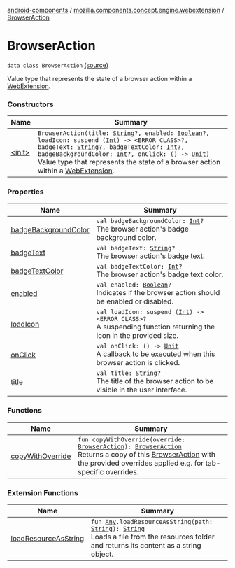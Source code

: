 [android-components](../../index.md) / [mozilla.components.concept.engine.webextension](../index.md) / [BrowserAction](./index.md)

# BrowserAction

`data class BrowserAction` [(source)](https://github.com/mozilla-mobile/android-components/blob/master/components/concept/engine/src/main/java/mozilla/components/concept/engine/webextension/BrowserAction.kt#L20)

Value type that represents the state of a browser action within a [WebExtension](../-web-extension/index.md).

### Constructors

| Name | Summary |
|---|---|
| [&lt;init&gt;](-init-.md) | `BrowserAction(title: `[`String`](https://kotlinlang.org/api/latest/jvm/stdlib/kotlin/-string/index.html)`?, enabled: `[`Boolean`](https://kotlinlang.org/api/latest/jvm/stdlib/kotlin/-boolean/index.html)`?, loadIcon: suspend (`[`Int`](https://kotlinlang.org/api/latest/jvm/stdlib/kotlin/-int/index.html)`) -> <ERROR CLASS>?, badgeText: `[`String`](https://kotlinlang.org/api/latest/jvm/stdlib/kotlin/-string/index.html)`?, badgeTextColor: `[`Int`](https://kotlinlang.org/api/latest/jvm/stdlib/kotlin/-int/index.html)`?, badgeBackgroundColor: `[`Int`](https://kotlinlang.org/api/latest/jvm/stdlib/kotlin/-int/index.html)`?, onClick: () -> `[`Unit`](https://kotlinlang.org/api/latest/jvm/stdlib/kotlin/-unit/index.html)`)`<br>Value type that represents the state of a browser action within a [WebExtension](../-web-extension/index.md). |

### Properties

| Name | Summary |
|---|---|
| [badgeBackgroundColor](badge-background-color.md) | `val badgeBackgroundColor: `[`Int`](https://kotlinlang.org/api/latest/jvm/stdlib/kotlin/-int/index.html)`?`<br>The browser action's badge background color. |
| [badgeText](badge-text.md) | `val badgeText: `[`String`](https://kotlinlang.org/api/latest/jvm/stdlib/kotlin/-string/index.html)`?`<br>The browser action's badge text. |
| [badgeTextColor](badge-text-color.md) | `val badgeTextColor: `[`Int`](https://kotlinlang.org/api/latest/jvm/stdlib/kotlin/-int/index.html)`?`<br>The browser action's badge text color. |
| [enabled](enabled.md) | `val enabled: `[`Boolean`](https://kotlinlang.org/api/latest/jvm/stdlib/kotlin/-boolean/index.html)`?`<br>Indicates if the browser action should be enabled or disabled. |
| [loadIcon](load-icon.md) | `val loadIcon: suspend (`[`Int`](https://kotlinlang.org/api/latest/jvm/stdlib/kotlin/-int/index.html)`) -> <ERROR CLASS>?`<br>A suspending function returning the icon in the provided size. |
| [onClick](on-click.md) | `val onClick: () -> `[`Unit`](https://kotlinlang.org/api/latest/jvm/stdlib/kotlin/-unit/index.html)<br>A callback to be executed when this browser action is clicked. |
| [title](title.md) | `val title: `[`String`](https://kotlinlang.org/api/latest/jvm/stdlib/kotlin/-string/index.html)`?`<br>The title of the browser action to be visible in the user interface. |

### Functions

| Name | Summary |
|---|---|
| [copyWithOverride](copy-with-override.md) | `fun copyWithOverride(override: `[`BrowserAction`](./index.md)`): `[`BrowserAction`](./index.md)<br>Returns a copy of this [BrowserAction](./index.md) with the provided overrides applied e.g. for tab-specific overrides. |

### Extension Functions

| Name | Summary |
|---|---|
| [loadResourceAsString](../../mozilla.components.support.test.file/kotlin.-any/load-resource-as-string.md) | `fun `[`Any`](https://kotlinlang.org/api/latest/jvm/stdlib/kotlin/-any/index.html)`.loadResourceAsString(path: `[`String`](https://kotlinlang.org/api/latest/jvm/stdlib/kotlin/-string/index.html)`): `[`String`](https://kotlinlang.org/api/latest/jvm/stdlib/kotlin/-string/index.html)<br>Loads a file from the resources folder and returns its content as a string object. |
